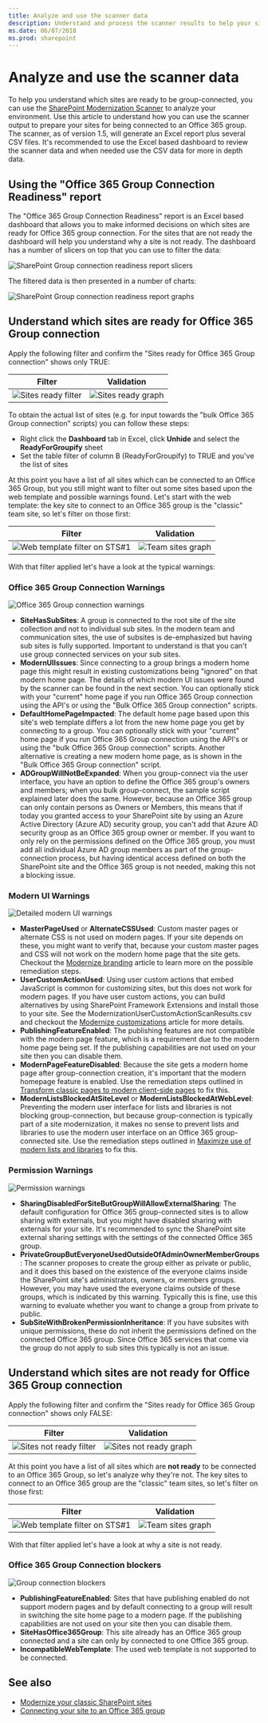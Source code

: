 ```yaml
---
title: Analyze and use the scanner data
description: Understand and process the scanner results to help your sites be in optimal shape for connecting an Office 365 group to them.
ms.date: 06/07/2018
ms.prod: sharepoint
---
```


# Analyze and use the scanner data

To help you understand which sites are ready to be group-connected, you can use the [SharePoint Modernization Scanner](https://aka.ms/sppnp-modernizationscanner) to analyze your environment. Use this article to understand how you can use the scanner output to prepare your sites for being connected to an Office 365 group. The scanner, as of version 1.5, will generate an Excel report plus several CSV files. It's recommended to use the Excel based dashboard to review the scanner data and when needed use the CSV data for more in depth data.

## Using the "Office 365 Group Connection Readiness" report

The "Office 365 Group Connection Readiness" report is an Excel based dashboard that allows you to make informed decisions on which sites are ready for Office 365 group connection. For the sites that are not ready the dashboard will help you understand why a site is not ready. The dashboard has a number of slicers on top that you can use to filter the data:

![SharePoint Group connection readiness report slicers](media/modernize/groupifyscanner_slicers.png)

The filtered data is then presented in a number of charts:

![SharePoint Group connection readiness report graphs](media/modernize/groupifyscanner_graphs.png)

## Understand which sites are ready for Office 365 Group connection

Apply the following filter and confirm the "Sites ready for Office 365 Group connection" shows only TRUE:

Filter | Validation
---------|----------
![Sites ready filter](media/modernize/groupifyscanner_ready_1.png) | ![Sites ready graph](media/modernize/groupifyscanner_ready_2.png)

To obtain the actual list of sites (e.g. for input towards the "bulk Office 365 Group connection" scripts) you can follow these steps:

- Right click the **Dashboard** tab in Excel, click **Unhide** and select the **ReadyForGroupify** sheet
- Set the table filter of column B (ReadyForGroupify) to TRUE and you've the list of sites

At this point you have a list of all sites which can be connected to an Office 365 Group, but you still might want to filter out some sites based upon the web template and possible warnings found. Let's start with the web template: the key site to connect to an Office 365 group is the "classic" team site, so let's filter on those first:

Filter | Validation
---------|----------
![Web template filter on STS#1](media/modernize/groupifyscanner_ready_3.png) | ![Team sites graph](media/modernize/groupifyscanner_ready_4.png)

With that filter applied let's have a look at the typical warnings:

### Office 365 Group Connection Warnings

![Office 365 Group connection warnings](media/modernize/groupifyscanner_ready_5.png)

- **SiteHasSubSites**: A group is connected to the root site of the site collection and not to individual sub sites. In the modern team and communication sites, the use of subsites is de-emphasized but having sub sites is fully supported. Important to understand is that you can't use group connected services on your sub sites.
- **ModernUIIssues**: Since connecting to a group brings a modern home page this might result in existing customizations being "ignored" on that modern home page. The details of which modern UI issues were found by the scanner can be found in the next section. You can optionally stick with your "current" home page if you run Office 365 Group connection using the API's or using the "Bulk Office 365 Group connection" scripts.
- **DefaultHomePageImpacted**: The default home page based upon this site's web template differs a lot from the new home page you get by connecting to a group. You can optionally stick with your "current" home page if you run Office 365 Group connection using the API's or using the "bulk Office 365 Group connection" scripts. Another alternative is creating a new modern home page, as is shown in the "Bulk Office 365 Group connection" script.
- **ADGroupWillNotBeExpanded**: When you group-connect via the user interface, you have an option to define the Office 365 group's owners and members; when you bulk group-connect, the sample script explained later does the same. However, because an Office 365 group can only contain persons as Owners or Members, this means that if today you granted access to your SharePoint site by using an Azure Active Directory (Azure AD) security group, you can't add that Azure AD security group as an Office 365 group owner or member. If you want to only rely on the permissions defined on the Office 365 group, you must add all individual Azure AD group members as part of the group-connection process, but having identical access defined on both the SharePoint site and the Office 365 group is not needed, making this not a blocking issue.

### Modern UI Warnings

![Detailed modern UI warnings](media/modernize/groupifyscanner_ready_6.png)

- **MasterPageUsed** or **AlternateCSSUsed**: Custom master pages or alternate CSS is not used on modern pages. If your site depends on these, you might want to verify that, because your custom master pages and CSS will not work on the modern home page that the site gets. Checkout the [Modernize branding](modernize-branding.md) article to learn more on the possible remediation steps.
- **UserCustomActionUsed**: Using user custom actions that embed JavaScript is common for customizing sites, but this does not work for modern pages. If you have user custom actions, you can build alternatives by using SharePoint Framework Extensions and install those to your site. See the ModernizationUserCustomActionScanResults.csv and checkout the [Modernize customizations](modernize-customizations.md) article for more details.
- **PublishingFeatureEnabled**: The publishing features are not compatible with the modern page feature, which is a requirement due to the modern home page being set. If the publishing capabilities are not used on your site then you can disable them.
- **ModernPageFeatureDisabled**: Because the site gets a modern home page after group-connection creation, it's important that the modern homepage feature is enabled. Use the remediation steps outlined in [Transform classic pages to modern client-side pages](modernize-userinterface-site-pages.md) to fix this.
- **ModernListsBlockedAtSiteLevel** or **ModernListsBlockedAtWebLevel**: Preventing the modern user interface for lists and libraries is not blocking group-connection, but because group-connection is typically part of a site modernization, it makes no sense to prevent lists and libraries to use the modern user interface on an Office 365 group-connected site. Use the remediation steps outlined in [Maximize use of modern lists and libraries](modernize-userinterface-lists-and-libraries.md) to fix this.

### Permission Warnings

![Permission warnings](media/modernize/groupifyscanner_ready_7.png)

- **SharingDisabledForSiteButGroupWillAllowExternalSharing**: The default configuration for Office 365 group-connected sites is to allow sharing with externals, but you might have disabled sharing with externals for your site. It's recommended to sync the SharePoint site external sharing settings with the settings of the connected Office 365 group.
- **PrivateGroupButEveryoneUsedOutsideOfAdminOwnerMemberGroups**: The scanner proposes to create the group either as private or public, and it does this based on the existence of the everyone claims inside the SharePoint site's administrators, owners, or members groups. However, you may have used the everyone claims outside of these groups, which is indicated by this warning. Typically this is fine, use this warning to evaluate whether you want to change a group from private to public.
- **SubSiteWithBrokenPermissionInheritance**: If you have subsites with unique permissions, these do not inherit the permissions defined on the connected Office 365 group. Since Office 365 services that come via the group do not apply to sub sites this typically is not an issue.

## Understand which sites are not ready for Office 365 Group connection

Apply the following filter and confirm the "Sites ready for Office 365 Group connection" shows only FALSE:

Filter | Validation
---------|----------
![Sites not ready filter](media/modernize/groupifyscanner_notready_1.png) | ![Sites not ready graph](media/modernize/groupifyscanner_notready_2.png)

At this point you have a list of all sites which are **not ready** to be connected to an Office 365 Group, so let's analyze why they're not. The key sites to connect to an Office 365 group are the "classic" team sites, so let's filter on those first:

Filter | Validation
---------|----------
![Web template filter on STS#1](media/modernize/groupifyscanner_notready_3.png) | ![Team sites graph](media/modernize/groupifyscanner_notready_4.png)

With that filter applied let's have a look at why a site is not ready.

### Office 365 Group Connection blockers

![Group connection blockers](media/modernize/groupifyscanner_notready_5.png)

- **PublishingFeatureEnabled**: Sites that have publishing enabled do not support modern pages and by default connecting to a group will result in switching the site home page to a modern page. If the publishing capabilities are not used on your site then you can disable them.
- **SiteHasOffice365Group**: This site already has an Office 365 group connected and a site can only by connected to one Office 365 group.
- **IncompatibleWebTemplate**: The used web template is not supported to be connected.

## See also

- [Modernize your classic SharePoint sites](modernize-classic-sites.md)
- [Connecting your site to an Office 365 group](modernize-connect-to-office365-group.md)